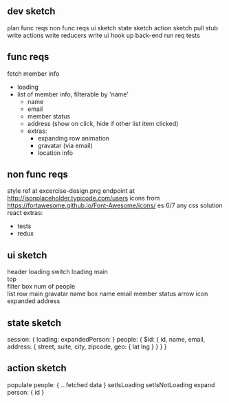 ## dev sketch
plan
  func reqs
  non func reqs
  ui sketch
  state sketch
  action sketch
pull stub
write actions
write reducers
write ui
hook up back-end
run req tests


## func reqs

fetch member info
  - loading
  - list of member info, filterable by 'name'
    - name
    - email
    - member status
    - address (show on click, hide if other list item clicked)
    - extras:
      - expanding row animation
      - gravatar (via email)
      - location info


## non func reqs

style ref at excercise-design.png
endpoint at  http://jsonplaceholder.typicode.com/users
icons from https://fortawesome.github.io/Font-Awesome/icons/
es 6/7
any css solution
react
extras:
  - tests
  - redux

## ui sketch

header
loading switch
  loading
  main  
    top   
      filter box
      num of people  
    list
      row
        main
          gravatar
          name box
            name
            email
          member status
          arrow icon
        expanded
          address

## state sketch

session: {
  loading:
  expandedPerson:
}
people: {
  $id: {
    id,
    name,
    email,
    address: {
      street,
      suite,
      city,
      zipcode,
      geo: {
        lat
        lng
      }
    }
  }
}

## action sketch

populate people: {
  ...fetched data
}
setIsLoading
setIsNotLoading 
expand person: {
  id
}
